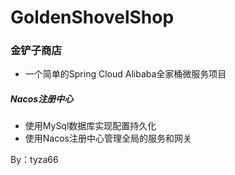 # GoldenShovelShop
### 金铲子商店
- 一个简单的Spring Cloud Alibaba全家桶微服务项目


##### Nacos注册中心
- 使用MySql数据库实现配置持久化
- 使用Nacos注册中心管理全局的服务和网关

By：tyza66
